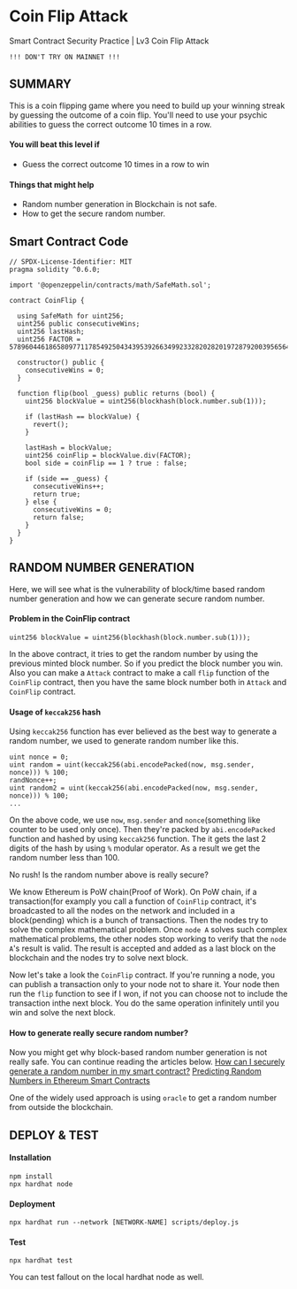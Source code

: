# Coin Flip Attack
Smart Contract Security Practice | Lv3 Coin Flip Attack

```
!!! DON'T TRY ON MAINNET !!!
```

## SUMMARY
This is a coin flipping game where you need to build up your winning streak by guessing the outcome of a coin flip. You'll need to use your psychic abilities to guess the correct outcome 10 times in a row.

#### You will beat this level if
- Guess the correct outcome 10 times in a row to win

#### Things that might help
- Random number generation in Blockchain is not safe.
- How to get the secure random number.

## Smart Contract Code
```solidity
// SPDX-License-Identifier: MIT
pragma solidity ^0.6.0;

import '@openzeppelin/contracts/math/SafeMath.sol';

contract CoinFlip {

  using SafeMath for uint256;
  uint256 public consecutiveWins;
  uint256 lastHash;
  uint256 FACTOR = 57896044618658097711785492504343953926634992332820282019728792003956564819968;

  constructor() public {
    consecutiveWins = 0;
  }

  function flip(bool _guess) public returns (bool) {
    uint256 blockValue = uint256(blockhash(block.number.sub(1)));

    if (lastHash == blockValue) {
      revert();
    }

    lastHash = blockValue;
    uint256 coinFlip = blockValue.div(FACTOR);
    bool side = coinFlip == 1 ? true : false;

    if (side == _guess) {
      consecutiveWins++;
      return true;
    } else {
      consecutiveWins = 0;
      return false;
    }
  }
}
```

## RANDOM NUMBER GENERATION
Here, we will see what is the vulnerability of block/time based random number generation and how we can generate secure random number.

#### Problem in the CoinFlip contract
```
uint256 blockValue = uint256(blockhash(block.number.sub(1)));
```
In the above contract, it tries to get the random number by using the previous minted block number. So if you predict the block number you win.
Also you can make a `Attack` contract to make a call `flip` function of the `CoinFlip` contract, then you have the same block number both in `Attack` and `CoinFlip` contract.

#### Usage of `keccak256` hash
Using `keccak256` function has ever believed as the best way to generate a random number, we used to generate random number like this.
```solidity
uint nonce = 0;
uint random = uint(keccak256(abi.encodePacked(now, msg.sender, nonce))) % 100;
randNonce++;
uint random2 = uint(keccak256(abi.encodePacked(now, msg.sender, nonce))) % 100;
...
```
On the above code, we use `now`, `msg.sender` and `nonce`(something like counter to be used only once).
Then they're packed by `abi.encodePacked` function and hashed by using `keccak256` function. The it gets the last 2 digits of the hash by using `%` modular operator.
As a result we get the random number less than 100.

No rush! Is the random number above is really secure?

We know Ethereum is PoW chain(Proof of Work).
On PoW chain, if a transaction(for examply you call a function of `CoinFlip` contract, it's broadcasted to all the nodes on the network and included in a block(pending) which is a bunch of transactions. Then the nodes try to solve the complex mathematical problem. Once `node A` solves such complex mathematical problems, the other nodes stop working to verify that the `node A`'s result is valid. The result is accepted and added as a last block on the blockchain and the nodes try to solve next block.

Now let's take a look the `CoinFlip` contract.
If you're running a node, you can publish a transaction only to your node not to share it. Your node then run the `flip` function to see if I won, if not you can choose not to include the transaction inthe next block. You do the same operation infinitely until you win and solve the next block.

#### How to generate really secure random number?
Now you might get why block-based random number generation is not really safe.
You can continue reading the articles below.
[How can I securely generate a random number in my smart contract?](https://ethereum.stackexchange.com/questions/191/how-can-i-securely-generate-a-random-number-in-my-smart-contract)
[Predicting Random Numbers in Ethereum Smart Contracts](https://blog.positive.com/predicting-random-numbers-in-ethereum-smart-contracts-e5358c6b8620)

One of the widely used approach is using `oracle` to get a random number from outside the blockchain.

## DEPLOY & TEST
#### Installation
```
npm install
npx hardhat node
```

#### Deployment
```
npx hardhat run --network [NETWORK-NAME] scripts/deploy.js
```

#### Test
```
npx hardhat test
```

You can test fallout on the local hardhat node as well.
